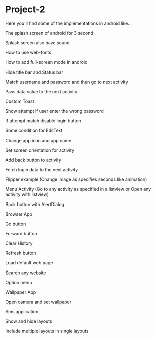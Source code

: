 # Project-2

Here you'll find some of the implementations in android like...

The splash screen of android for 3 second

Splash screen also have sound

How to use web-fonts

How to add full-screen mode in android

Hide title bar and Status bar

Match username and password and then go to next activity

Pass data value to the next activity

Custom Toast

Show attempt if user enter the wrong password

If attempt match disable login button

Some condition for EditText

Change app icon and app name

Set screen orientation for activity

Add back button to activity

Fetch login data to the next activity

Flipper example (Change image as specifies seconds like animation)

Menu Activity (Go to any activity as specified in a listview or Open any activity with listview)

Back button with AlertDialog

Browser App

Go button

Forward button

Clear History

Refresh button

Load default web page

Search any website

Option menu

Wallpaper App

Open camera and set wallpaper

Sms application

Show and hide layouts

Include multiple layouts in single layouts
